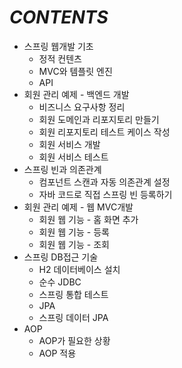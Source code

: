 
# _**CONTENTS**_

* 스프링 웹개발 기초
  * 정적 컨텐츠
  * MVC와 템플릿 엔진
  * API
* 회원 관리 예제 - 백엔드 개발
  * 비즈니스 요구사항 정리
  * 회원 도메인과 리포지토리 만들기
  * 회원 리포지토리 테스트 케이스 작성
  * 회원 서비스 개발
  * 회원 서비스 테스트
* 스프링 빈과 의존관계
  * 컴포넌트 스캔과 자동 의존관계 설정
  * 자바 코드로 직접 스프링 빈 등록하기
* 회원 관리 예제 - 웹 MVC개발
  * 회원 웹 기능 - 홈 화면 추가
  * 회원 웹 기능 - 등록
  * 회원 웹 기능 - 조회
* 스프링 DB접근 기술
  * H2 데이터베이스 설치
  * 순수 JDBC
  * 스프링 통합 테스트
  * JPA
  * 스프링 데이터 JPA
* AOP
  * AOP가 필요한 상황
  * AOP 적용
  
  
